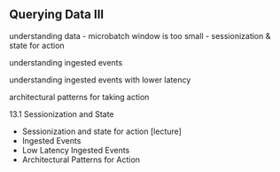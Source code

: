 ## Querying Data III

understanding data - microbatch window is too small -  sessionization & state for action

understanding ingested events

understanding ingested events with lower latency

architectural patterns for taking action

13.1 Sessionization and State
  - Sessionization and state for action [lecture]
  - Ingested Events
  - Low Latency Ingested Events
  - Architectural Patterns for Action


